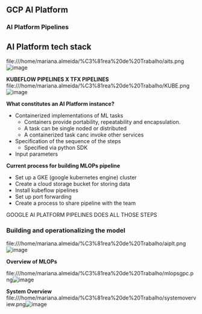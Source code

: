 ## GCP AI Platform

### AI Platform Pipelines

## AI Platform tech stack 

file:///home/mariana.almeida/%C3%81rea%20de%20Trabalho/aits.png![image](https://user-images.githubusercontent.com/39881974/217611193-46fc9e75-43d6-49b3-a9d8-a5143b5a4eb4.png)

**KUBEFLOW PIPELINES X TFX PIPELINES**
file:///home/mariana.almeida/%C3%81rea%20de%20Trabalho/KUBE.png![image](https://user-images.githubusercontent.com/39881974/217611542-028e786d-2b7c-4054-a29e-7647028f00c1.png)

**What constitutes an AI Platform instance?**
* Containerized implementations of ML tasks
  - Containers provide portability, repeatability and encapsulation. 
  - A task can be single noded or distributed 
  - A containerized task canc invoke other services 
* Specification of the sequence of the steps
  - Specified via python SDK
* Input parameters

**Current process for building MLOPs pipeline**
* Set up a GKE (google kubernetes engine) cluster
* Create a cloud storage bucket for storing data
* Install kubeflow pipelines
* Set up port forwarding 
* Create a process to share pipeline with the team 

GOOGLE AI PLATFORM PIPELINES DOES ALL THOSE STEPS 


### Building and operationalizing the model 

file:///home/mariana.almeida/%C3%81rea%20de%20Trabalho/aiplt.png![image](https://user-images.githubusercontent.com/39881974/217608037-5ef5cb48-c8a5-4d36-b71f-e81e9d79b8f9.png)


**Overview of MLOPs**

file:///home/mariana.almeida/%C3%81rea%20de%20Trabalho/mlopsgpc.png![image](https://user-images.githubusercontent.com/39881974/217608529-d4d4fd31-1457-4e30-855d-04e2a292464a.png)

**System Overview**
file:///home/mariana.almeida/%C3%81rea%20de%20Trabalho/systemoverview.png![image](https://user-images.githubusercontent.com/39881974/217608808-b5061eef-0ed7-4c9a-a474-69f404868565.png)


